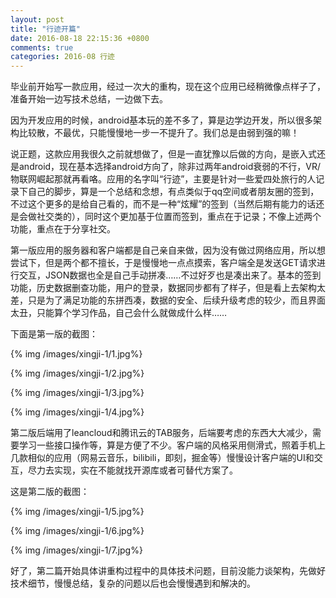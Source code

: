 ```yaml
---
layout: post
title: "行迹开篇"
date: 2016-08-18 22:15:36 +0800
comments: true
categories: 2016-08 行迹
---
```

毕业前开始写一款应用，经过一次大的重构，现在这个应用已经稍微像点样子了，准备开始一边写技术总结，一边做下去。<!--more-->

因为开发应用的时候，android基本玩的差不多了，算是边学边开发，所以很多架构比较散，不最优，只能慢慢地一步一不提升了。我们总是由弱到强的嘛！

说正题，这款应用我很久之前就想做了，但是一直犹豫以后做的方向，是嵌入式还是android，现在基本选择android方向了，除非过两年android衰弱的不行，VR/物联网崛起那就再看咯。应用的名字叫“行迹”，主要是针对一些爱四处旅行的人记录下自己的脚步，算是一个总结和念想，有点类似于qq空间或者朋友圈的签到，不过这个更多的是给自己看的，而不是一种“炫耀”的签到（当然后期有能力的话还是会做社交类的），同时这个更加基于位置而签到，重点在于记录；不像上述两个功能，重点在于分享社交。

第一版应用的服务器和客户端都是自己亲自来做，因为没有做过网络应用，所以想尝试下，但是两个都不擅长，于是慢慢地一点点摸索，客户端全是发送GET请求进行交互，JSON数据也全是自己手动拼凑……不过好歹也是凑出来了。基本的签到功能，历史数据删查功能，用户的登录，数据同步都有了样子，但是看上去架构太差，只是为了满足功能的东拼西凑，数据的安全、后续升级考虑的较少，而且界面太丑，只能算个学习作品，自己会什么就做成什么样……

下面是第一版的截图：

{% img /images/xingji-1/1.jpg%}

{% img /images/xingji-1/2.jpg%}

{% img /images/xingji-1/3.jpg%}

{% img /images/xingji-1/4.jpg%}

第二版后端用了leancloud和腾讯云的TAB服务，后端要考虑的东西大大减少，需要学习一些接口操作等，算是方便了不少。客户端的风格采用侧滑式，照着手机上几款相似的应用（网易云音乐，bilibili，即刻，掘金等）慢慢设计客户端的UI和交互，尽力去实现，实在不能就找开源库或者可替代方案了。

这是第二版的截图：

{% img /images/xingji-1/5.jpg%}

{% img /images/xingji-1/6.jpg%}

{% img /images/xingji-1/7.jpg%}

好了，第二篇开始具体讲重构过程中的具体技术问题，目前没能力谈架构，先做好技术细节，慢慢总结，复杂的问题以后也会慢慢遇到和解决的。
